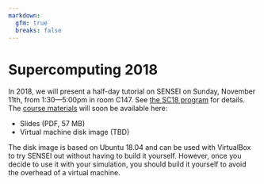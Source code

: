 ```yaml
---
markdown:
  gfm: true
  breaks: false
---
```

# Supercomputing 2018

In 2018, we will present a half-day tutorial on SENSEI on Sunday, November 11th, from 1:30—5:00pm in room C147.
See [the SC18 program](https://sc18.supercomputing.org/presentation/?id=tut142&sess=sess255) for details.
The [course materials](https://data.kitware.com/#collection/5a007cb58d777f31ac64ddfd/folder/5aeb10e78d777f068579708a)
will soon be available here:

+ Slides (PDF, 57 MB)
+ Virtual machine disk image (TBD)

The disk image is based on Ubuntu 18.04 and can be used with VirtualBox to try SENSEI out
without having to build it yourself.
However, once you decide to use it with your simulation,
you should build it yourself to avoid the overhead of a virtual machine.
